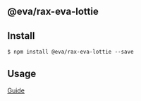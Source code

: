 ## @eva/rax-eva-lottie

## Install

```
$ npm install @eva/rax-eva-lottie --save
```

## Usage

[Guide](https://yuque.com/eva/rax-eva/lottie)
